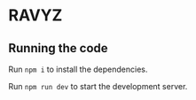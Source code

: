 
  # RAVYZ

  

  ## Running the code

  Run `npm i` to install the dependencies.

  Run `npm run dev` to start the development server.
  
